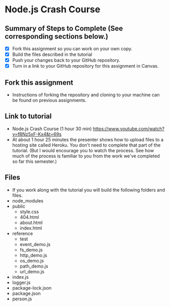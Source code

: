 # Node.js Crash Course

## Summary of Steps to Complete (See corresponding sections below.)
- [x] Fork this assignment so you can work on your own copy.
- [x] Build the files described in the tutorial
- [x] Push your changes back to your GitHub repository.
- [x] Turn in a link to your GitHub repository for this assignment in Canvas.

## Fork this assignment

* Instructions of forking the repository and cloning to your machine can be found on previous assignments.

## Link to tutorial

* Node.js Crash Course (1 hour 30 min) https://www.youtube.com/watch?v=fBNz5xF-Kx4&t=69s
* At about 1 hour 25 minutes the presenter shows how to upload files to a hosting site called Heroku. You don't need to complete that part of the tutorial. (But I would encourage you to watch the process. See how much of the process is familiar to you from the work we've completed so far this semester.)

## Files

* If you work along with the tutorial you will build the following folders and files.
* node_modules
* public
  * style.css
  * 404.html
  * about.html
  * index.html
* reference
  * test
  * event_demo.js
  * fs_demo.js
  * http_demo.js
  * os_demo.js
  * path_demo.js
  * url_demo.js
* index.js
* logger.js
* package-lock.json
* package.json
* person.js